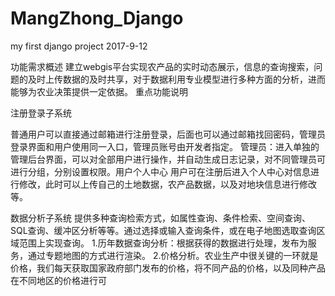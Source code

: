 # MangZhong_Django
my first django project 2017-9-12

功能需求概述
建立webgis平台实现农产品的实时动态展示，信息的查询搜索，问题的及时上传数据的及时共享，对于数据利用专业模型进行多种方面的分析，进而能够为农业决策提供一定依据。
重点功能说明

注册登录子系统

普通用户可以直接通过邮箱进行注册登录，后面也可以通过邮箱找回密码，管理员登录界面和用户使用同一入口，管理员账号由开发者指定。
管理员：进入单独的管理后台界面，可以对全部用户进行操作，并自动生成日志记录，对不同管理员可进行分组，分别设置权限。用户个人中心
用户可在注册后进入个人中心对信息进行修改，此时可以上传自己的土地数据，农产品数据，以及对地块信息进行修改等。

数据分析子系统
提供多种查询检索方式，如属性查询、条件检索、空间查询、SQL查询、缓冲区分析等等。通过选择或输入查询条件，或在电子地图选取查询区域范围上实现查询。
1.历年数据查询分析：根据获得的数据进行处理，发布为服务，通过专题地图的方式进行渲染。
2.价格分析。农业生产中很关键的一环就是价格，我们每天获取国家政府部门发布的价格，将不同产品的价格，以及同种产品在不同地区的价格进行可
